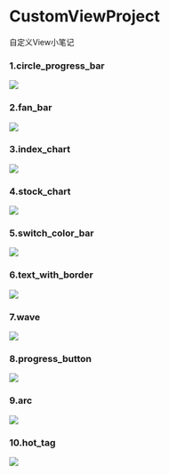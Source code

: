 # CustomViewProject
自定义View小笔记

### 1.circle_progress_bar
![](https://github.com/CaoyangLee/CustomViewProject/blob/master/screenshort/circle_progress_bar.gif?raw=true)

### 2.fan_bar
![](https://github.com/CaoyangLee/CustomViewProject/blob/master/screenshort/fan_bar.gif?raw=true)

### 3.index_chart
![](https://github.com/CaoyangLee/CustomViewProject/blob/master/screenshort/index_chart.gif?raw=true)

### 4.stock_chart
![](https://github.com/CaoyangLee/CustomViewProject/blob/master/screenshort/stock_chart.gif?raw=true)

### 5.switch_color_bar
![](https://github.com/CaoyangLee/CustomViewProject/blob/master/screenshort/switch_color_bar.gif?raw=true)

### 6.text_with_border
![](https://github.com/CaoyangLee/CustomViewProject/blob/master/screenshort/text_with_border.png?raw=true)

### 7.wave
![](https://github.com/CaoyangLee/CustomViewProject/blob/master/screenshort/wave.gif?raw=true)

### 8.progress_button
![](https://github.com/CaoyangLee/CustomViewProject/blob/master/screenshort/granule.gif?raw=true)

### 9.arc
![](https://github.com/CaoyangLee/CustomViewProject/blob/master/screenshort/arc.gif?raw=true)

### 10.hot_tag
![](https://github.com/CaoyangLee/CustomViewProject/blob/master/screenshort/hot_tag.png?raw=true)
